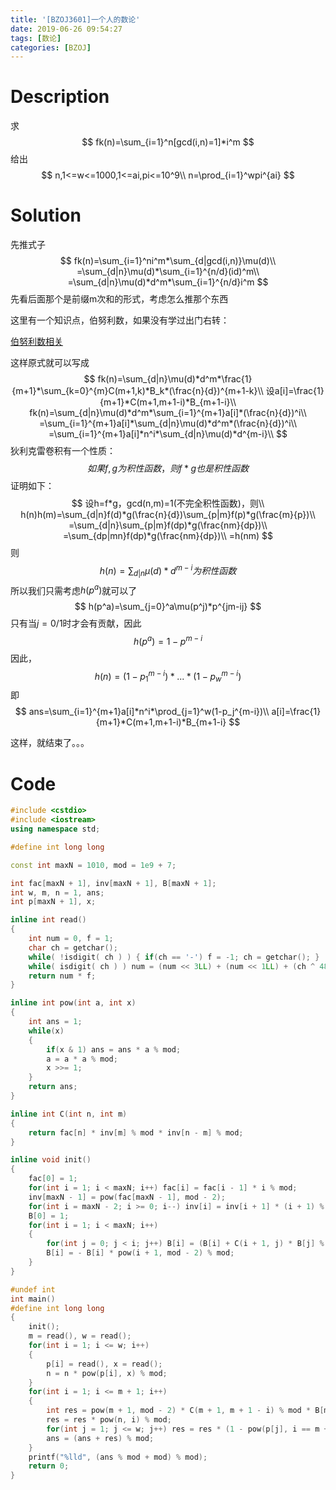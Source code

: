 ```yaml
---
title: '[BZOJ3601]一个人的数论'
date: 2019-06-26 09:54:27
tags: [数论]
categories: [BZOJ]
---
```


# Description

求
$$
fk(n)=\sum_{i=1}^n[gcd(i,n)=1]*i^m
$$
给出
$$
n,1<=w<=1000,1<=ai,pi<=10^9\\
n=\prod_{i=1}^wpi^{ai}
$$

<!--more-->

# Solution

先推式子
$$
fk(n)=\sum_{i=1}^ni^m*\sum_{d|gcd(i,n)}\mu(d)\\
=\sum_{d|n}\mu(d)*\sum_{i=1}^{n/d}(id)^m\\
=\sum_{d|n}\mu(d)*d^m*\sum_{i=1}^{n/d}i^m
$$
先看后面那个是前缀m次和的形式，考虑怎么推那个东西

这里有一个知识点，伯努利数，如果没有学过出门右转：

[伯努利数相关](https://cmwqf.github.io/2019/06/26/%E4%BC%AF%E5%8A%AA%E5%88%A9%E6%95%B0%E7%9B%B8%E5%85%B3/#more)

这样原式就可以写成
$$
fk(n)=\sum_{d|n}\mu(d)*d^m*\frac{1}{m+1}*\sum_{k=0}^{m}C(m+1,k)*B_k*(\frac{n}{d})^{m+1-k}\\
设a[i]=\frac{1}{m+1}*C(m+1,m+1-i)*B_{m+1-i}\\
fk(n)=\sum_{d|n}\mu(d)*d^m*\sum_{i=1}^{m+1}a[i]*(\frac{n}{d})^i\\
=\sum_{i=1}^{m+1}a[i]*\sum_{d|n}\mu(d)*d^m*(\frac{n}{d})^i\\
=\sum_{i=1}^{m+1}a[i]*n^i*\sum_{d|n}\mu(d)*d^{m-i}\\
$$
狄利克雷卷积有一个性质：
$$
如果f,g为积性函数，则f*g也是积性函数
$$
证明如下：
$$
设h=f*g，gcd(n,m)=1(不完全积性函数)，则\\
h(n)h(m)=\sum_{d|n}f(d)*g(\frac{n}{d})\sum_{p|m}f(p)*g(\frac{m}{p})\\
=\sum_{d|n}\sum_{p|m}f(dp)*g(\frac{nm}{dp})\\
=\sum_{dp|mn}f(dp)*g(\frac{nm}{dp})\\
=h(nm)
$$
则
$$
h(n)=\sum_{d|n}\mu(d)*d^{m-i}为积性函数
$$
所以我们只需考虑$h(p^a)$就可以了
$$
h(p^a)=\sum_{j=0}^a\mu(p^j)*p^{jm-ij}
$$
只有当$j=0/1$时才会有贡献，因此
$$
h(p^a)=1-p^{m-i}
$$
因此，
$$
h(n)=(1-p_1^{m-i})*...*(1-p_w^{m-i})
$$
即
$$
ans=\sum_{i=1}^{m+1}a[i]*n^i*\prod_{j=1}^w(1-p_j^{m-i})\\
a[i]=\frac{1}{m+1}*C(m+1,m+1-i)*B_{m+1-i}
$$


这样，就结束了。。。

# Code

```c++
#include <cstdio>
#include <iostream>
using namespace std;

#define int long long

const int maxN = 1010, mod = 1e9 + 7;

int fac[maxN + 1], inv[maxN + 1], B[maxN + 1];
int w, m, n = 1, ans;
int p[maxN + 1], x;

inline int read()
{
	int num = 0, f = 1;
	char ch = getchar();
	while( !isdigit( ch ) ) { if(ch == '-') f = -1; ch = getchar(); }
	while( isdigit( ch ) ) num = (num << 3LL) + (num << 1LL) + (ch ^ 48), ch = getchar();
	return num * f;
} 

inline int pow(int a, int x)
{
	int ans = 1;
	while(x)
	{
		if(x & 1) ans = ans * a % mod;
		a = a * a % mod;
		x >>= 1;
	}
	return ans;
}

inline int C(int n, int m)
{
	return fac[n] * inv[m] % mod * inv[n - m] % mod;
}

inline void init()
{
	fac[0] = 1;
	for(int i = 1; i < maxN; i++) fac[i] = fac[i - 1] * i % mod;
	inv[maxN - 1] = pow(fac[maxN - 1], mod - 2);
	for(int i = maxN - 2; i >= 0; i--) inv[i] = inv[i + 1] * (i + 1) % mod;
	B[0] = 1;
	for(int i = 1; i < maxN; i++)
	{
		for(int j = 0; j < i; j++) B[i] = (B[i] + C(i + 1, j) * B[j] % mod) % mod;
		B[i] = - B[i] * pow(i + 1, mod - 2) % mod; 
	}
}

#undef int
int main()
#define int long long
{
	init();
	m = read(), w = read();
	for(int i = 1; i <= w; i++)
	{
		p[i] = read(), x = read();
		n = n * pow(p[i], x) % mod;
	}
	for(int i = 1; i <= m + 1; i++)
	{
		int res = pow(m + 1, mod - 2) * C(m + 1, m + 1 - i) % mod * B[m + 1 - i] % mod;
		res = res * pow(n, i) % mod;
		for(int j = 1; j <= w; j++) res = res * (1 - pow(p[j], i == m + 1 ? mod - 2 : m - i)) % mod;
		ans = (ans + res) % mod;
	}
	printf("%lld", (ans % mod + mod) % mod);
	return 0;
}
```



